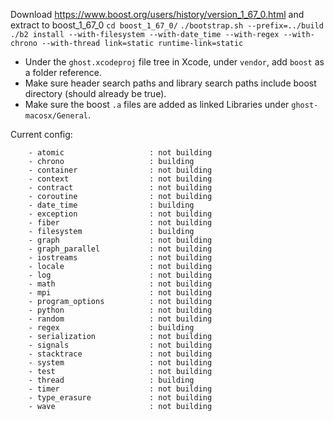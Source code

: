 Download https://www.boost.org/users/history/version_1_67_0.html and extract to boost_1_67_0
`cd boost_1_67_0/`
`./bootstrap.sh --prefix=../build`
`./b2 install --with-filesystem --with-date_time --with-regex --with-chrono --with-thread link=static runtime-link=static`

- Under the `ghost.xcodeproj` file tree in Xcode, under `vendor`, add `boost` as a folder reference.
- Make sure header search paths and library search paths include boost directory (should already be true).
- Make sure the boost `.a` files are added as linked Libraries under `ghost-macosx/General`.

Current config:

```
    - atomic                   : not building
    - chrono                   : building
    - container                : not building
    - context                  : not building
    - contract                 : not building
    - coroutine                : not building
    - date_time                : building
    - exception                : not building
    - fiber                    : not building
    - filesystem               : building
    - graph                    : not building
    - graph_parallel           : not building
    - iostreams                : not building
    - locale                   : not building
    - log                      : not building
    - math                     : not building
    - mpi                      : not building
    - program_options          : not building
    - python                   : not building
    - random                   : not building
    - regex                    : building
    - serialization            : not building
    - signals                  : not building
    - stacktrace               : not building
    - system                   : not building
    - test                     : not building
    - thread                   : building
    - timer                    : not building
    - type_erasure             : not building
    - wave                     : not building
```
